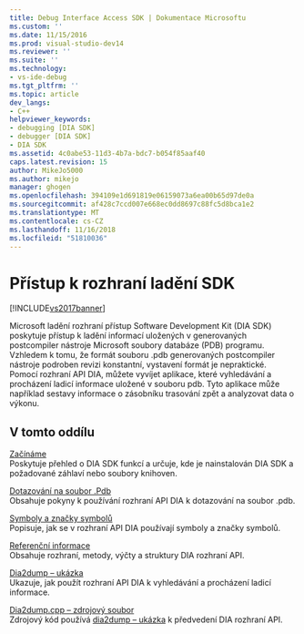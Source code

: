 ```yaml
---
title: Debug Interface Access SDK | Dokumentace Microsoftu
ms.custom: ''
ms.date: 11/15/2016
ms.prod: visual-studio-dev14
ms.reviewer: ''
ms.suite: ''
ms.technology:
- vs-ide-debug
ms.tgt_pltfrm: ''
ms.topic: article
dev_langs:
- C++
helpviewer_keywords:
- debugging [DIA SDK]
- debugger [DIA SDK]
- DIA SDK
ms.assetid: 4c0abe53-11d3-4b7a-bdc7-b054f85aaf40
caps.latest.revision: 15
author: MikeJo5000
ms.author: mikejo
manager: ghogen
ms.openlocfilehash: 394109e1d691819e06159073a6ea00b65d97de0a
ms.sourcegitcommit: af428c7ccd007e668ec0dd8697c88fc5d8bca1e2
ms.translationtype: MT
ms.contentlocale: cs-CZ
ms.lasthandoff: 11/16/2018
ms.locfileid: "51810036"
---
```

# <a name="debug-interface-access-sdk"></a>Přístup k rozhraní ladění SDK
[!INCLUDE[vs2017banner](../../includes/vs2017banner.md)]

Microsoft ladění rozhraní přístup Software Development Kit (DIA SDK) poskytuje přístup k ladění informací uložených v generovaných postcompiler nástroje Microsoft soubory databáze (PDB) programu. Vzhledem k tomu, že formát souboru .pdb generovaných postcompiler nástroje podroben revizi konstantní, vystavení formát je nepraktické. Pomocí rozhraní API DIA, můžete vyvíjet aplikace, které vyhledávání a procházení ladicí informace uložené v souboru pdb. Tyto aplikace může například sestavy informace o zásobníku trasování zpět a analyzovat data o výkonu.  
  
## <a name="in-this-section"></a>V tomto oddílu  
 [Začínáme](../../debugger/debug-interface-access/getting-started-debug-interface-access-sdk.md)  
 Poskytuje přehled o DIA SDK funkcí a určuje, kde je nainstalován DIA SDK a požadované záhlaví nebo soubory knihoven.  
  
 [Dotazování na soubor .Pdb](../../debugger/debug-interface-access/querying-the-dot-pdb-file.md)  
 Obsahuje pokyny k používání rozhraní API DIA k dotazování na soubor .pdb.  
  
 [Symboly a značky symbolů](../../debugger/debug-interface-access/symbols-and-symbol-tags.md)  
 Popisuje, jak se v rozhraní API DIA používají symboly a značky symbolů.  
  
 [Referenční informace](../../debugger/debug-interface-access/debug-interface-access-sdk-reference.md)  
 Obsahuje rozhraní, metody, výčty a struktury DIA rozhraní API.  
  
 [Dia2dump – ukázka](../../debugger/debug-interface-access/dia2dump-sample.md)  
 Ukazuje, jak použít rozhraní API DIA k vyhledávání a procházení ladicí informace.  
  
 [Dia2dump.cpp – zdrojový soubor](../../debugger/debug-interface-access/dia2dump-cpp-source-file.md)  
 Zdrojový kód používá [dia2dump – ukázka](../../debugger/debug-interface-access/dia2dump-sample.md) k předvedení DIA rozhraní API.



